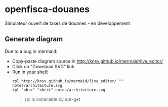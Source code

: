 # openfisca-douanes
Simulateur ouvert de taxes de douanes - en développement

## Generate diagram

Due to a bug in mermaid:

- Copy-paste diagram source in http://knsv.github.io/mermaid/live_editor/
- Click on "Download SVG" link
- Run in your shell:
  ```
  rpl http://knsv.github.io/mermaid/live_editor/ "" notes/architecture.svg
  rpl "<br>" "<br/>" notes/architecture.svg
  ```
  > rpl is installable by apt-get
